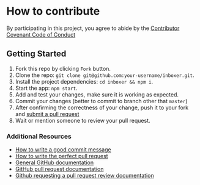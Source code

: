 # How to contribute

By participating in this project, you agree to abide by the [Contributor Covenant Code of Conduct](./CODE_OF_CONDUCT.md)

## Getting Started

1. Fork this repo by clicking `Fork` button.
1. Clone the repo: `git clone git@github.com:your-username/inboxer.git`.
1. Install the project dependencies: `cd inboxer && npm i`.
1. Start the app: `npm start`.
1. Add and test your changes, make sure it is working as expected.
1. Commit your changes (better to commit to branch other that `master`)
1. After confirming the correctness of your change, push it to your fork and [submit a pull request](https://github.com/denysdovhan/inboxer/compare/)
1. Wait or mention someone to review your pull request.

### Additional Resources

* [How to write a good commit message](http://tbaggery.com/2008/04/19/a-note-about-git-commit-messages.html)
* [How to write the perfect pull request](https://github.com/blog/1943-how-to-write-the-perfect-pull-request)
* [General GitHub documentation](https://help.github.com/)
* [GitHub pull request documentation](https://help.github.com/articles/creating-a-pull-request/)
* [Github requesting a pull request review documentation](https://help.github.com/articles/requesting-a-pull-request-review/)
